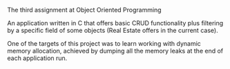 The third assignment at Object Oriented Programming

An application written in C that offers basic CRUD functionality plus filtering by a specific field of some objects (Real Estate offers in the current case).

One of the targets of this project was to learn working with dynamic memory allocation, achieved by dumping all the memory leaks at the end of each application run.